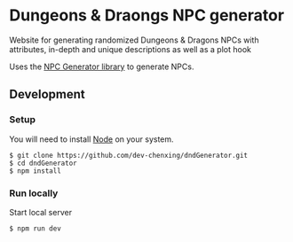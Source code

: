 # Dungeons & Draongs NPC generator
Website for generating randomized Dungeons & Dragons NPCs with attributes, in-depth and unique descriptions as well as a plot hook

Uses the [NPC Generator library](https://github.com/Cellule/npc-generator) to generate NPCs.

## Development
### Setup

You will need to install [Node](https://nodejs.org/) on your system.

```
$ git clone https://github.com/dev-chenxing/dndGenerator.git
$ cd dndGenerator
$ npm install
```

### Run locally

Start local server
```
$ npm run dev
```
